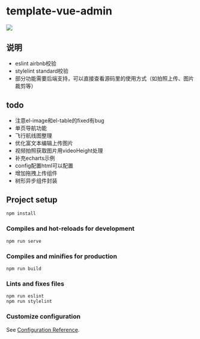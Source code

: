 # template-vue-admin

<a href="https://996.icu"><img src="https://img.shields.io/badge/link-996.icu-red.svg"></a>

## 说明

* eslint airbnb校验
* stylelint standard校验
* 部分功能需要后端支持，可以直接查看源码里的使用方式（如拍照上传、图片裁剪等）

## todo

* 注意el-image和el-table的fixed有bug
* 单页导航功能
* 飞行航线图整理
* 优化富文本编辑上传图片
* 视频拍照获取图片用videoHeight处理
* 补充echarts示例
* config配置html可以配置
* 增加拖拽上传组件
* 树形异步组件封装

## Project setup
```
npm install
```

### Compiles and hot-reloads for development
```
npm run serve
```

### Compiles and minifies for production
```
npm run build
```

### Lints and fixes files
```
npm run eslint
npm run stylelint
```

### Customize configuration
See [Configuration Reference](https://cli.vuejs.org/config/).
